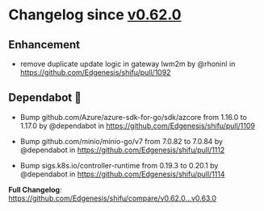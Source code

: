 

# Changelog since [v0.62.0](https://github.com/Edgenesis/shifu/releases/tag/v0.62.0)

## Enhancement

* remove duplicate update logic in gateway lwm2m by @rhoninl in https://github.com/Edgenesis/shifu/pull/1092

## Dependabot 🤖

* Bump github.com/Azure/azure-sdk-for-go/sdk/azcore from 1.16.0 to 1.17.0 by @dependabot in https://github.com/Edgenesis/shifu/pull/1109

* Bump github.com/minio/minio-go/v7 from 7.0.82 to 7.0.84 by @dependabot in https://github.com/Edgenesis/shifu/pull/1112

* Bump sigs.k8s.io/controller-runtime from 0.19.3 to 0.20.1 by @dependabot in https://github.com/Edgenesis/shifu/pull/1114

**Full Changelog**: https://github.com/Edgenesis/shifu/compare/v0.62.0...v0.63.0

